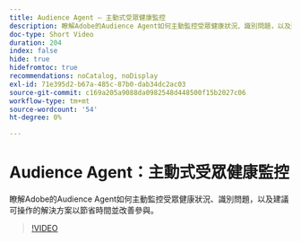 ```yaml
---
title: Audience Agent — 主動式受眾健康監控
description: 瞭解Adobe的Audience Agent如何主動監控受眾健康狀況、識別問題，以及建議可操作的解決方案以節省時間並改善參與。
doc-type: Short Video
duration: 204
index: false
hide: true
hidefromtoc: true
recommendations: noCatalog, noDisplay
exl-id: 71e395d2-b67a-485c-87b0-dab34dc2ac03
source-git-commit: c169a205a9088da0982548d448500f15b2027c06
workflow-type: tm+mt
source-wordcount: '54'
ht-degree: 0%

---
```


# Audience Agent：主動式受眾健康監控

瞭解Adobe的Audience Agent如何主動監控受眾健康狀況、識別問題，以及建議可操作的解決方案以節省時間並改善參與。

<!-- 62_S653_3442539_203_audience-agent-proactive-audience-health-monitoring -->
>[!VIDEO](https://video.tv.adobe.com/v/3458303/?learn=on&enablevpops=true)
